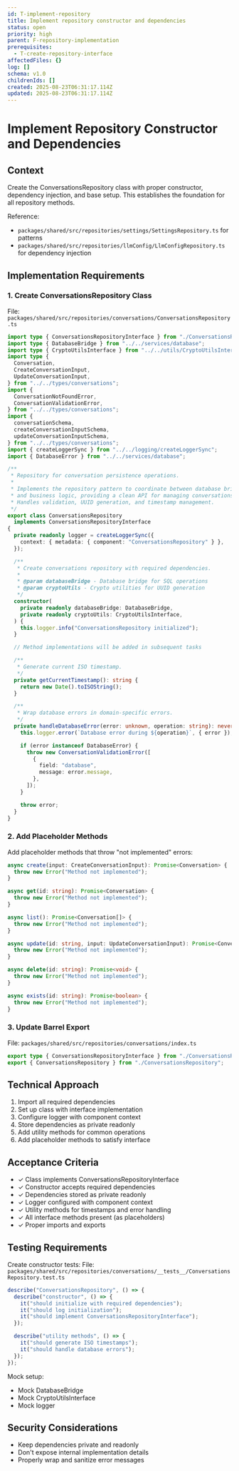 ```yaml
---
id: T-implement-repository
title: Implement repository constructor and dependencies
status: open
priority: high
parent: F-repository-implementation
prerequisites:
  - T-create-repository-interface
affectedFiles: {}
log: []
schema: v1.0
childrenIds: []
created: 2025-08-23T06:31:17.114Z
updated: 2025-08-23T06:31:17.114Z
---
```


# Implement Repository Constructor and Dependencies

## Context

Create the ConversationsRepository class with proper constructor, dependency injection, and base setup. This establishes the foundation for all repository methods.

Reference:

- `packages/shared/src/repositories/settings/SettingsRepository.ts` for patterns
- `packages/shared/src/repositories/llmConfig/LlmConfigRepository.ts` for dependency injection

## Implementation Requirements

### 1. Create ConversationsRepository Class

File: `packages/shared/src/repositories/conversations/ConversationsRepository.ts`

```typescript
import type { ConversationsRepositoryInterface } from "./ConversationsRepositoryInterface";
import type { DatabaseBridge } from "../../services/database";
import type { CryptoUtilsInterface } from "../../utils/CryptoUtilsInterface";
import type {
  Conversation,
  CreateConversationInput,
  UpdateConversationInput,
} from "../../types/conversations";
import {
  ConversationNotFoundError,
  ConversationValidationError,
} from "../../types/conversations";
import {
  conversationSchema,
  createConversationInputSchema,
  updateConversationInputSchema,
} from "../../types/conversations";
import { createLoggerSync } from "../../logging/createLoggerSync";
import { DatabaseError } from "../../services/database";

/**
 * Repository for conversation persistence operations.
 *
 * Implements the repository pattern to coordinate between database bridge
 * and business logic, providing a clean API for managing conversations.
 * Handles validation, UUID generation, and timestamp management.
 */
export class ConversationsRepository
  implements ConversationsRepositoryInterface
{
  private readonly logger = createLoggerSync({
    context: { metadata: { component: "ConversationsRepository" } },
  });

  /**
   * Create conversations repository with required dependencies.
   *
   * @param databaseBridge - Database bridge for SQL operations
   * @param cryptoUtils - Crypto utilities for UUID generation
   */
  constructor(
    private readonly databaseBridge: DatabaseBridge,
    private readonly cryptoUtils: CryptoUtilsInterface,
  ) {
    this.logger.info("ConversationsRepository initialized");
  }

  // Method implementations will be added in subsequent tasks

  /**
   * Generate current ISO timestamp.
   */
  private getCurrentTimestamp(): string {
    return new Date().toISOString();
  }

  /**
   * Wrap database errors in domain-specific errors.
   */
  private handleDatabaseError(error: unknown, operation: string): never {
    this.logger.error(`Database error during ${operation}`, { error });

    if (error instanceof DatabaseError) {
      throw new ConversationValidationError([
        {
          field: "database",
          message: error.message,
        },
      ]);
    }

    throw error;
  }
}
```

### 2. Add Placeholder Methods

Add placeholder methods that throw "not implemented" errors:

```typescript
async create(input: CreateConversationInput): Promise<Conversation> {
  throw new Error("Method not implemented");
}

async get(id: string): Promise<Conversation> {
  throw new Error("Method not implemented");
}

async list(): Promise<Conversation[]> {
  throw new Error("Method not implemented");
}

async update(id: string, input: UpdateConversationInput): Promise<Conversation> {
  throw new Error("Method not implemented");
}

async delete(id: string): Promise<void> {
  throw new Error("Method not implemented");
}

async exists(id: string): Promise<boolean> {
  throw new Error("Method not implemented");
}
```

### 3. Update Barrel Export

File: `packages/shared/src/repositories/conversations/index.ts`

```typescript
export type { ConversationsRepositoryInterface } from "./ConversationsRepositoryInterface";
export { ConversationsRepository } from "./ConversationsRepository";
```

## Technical Approach

1. Import all required dependencies
2. Set up class with interface implementation
3. Configure logger with component context
4. Store dependencies as private readonly
5. Add utility methods for common operations
6. Add placeholder methods to satisfy interface

## Acceptance Criteria

- ✓ Class implements ConversationsRepositoryInterface
- ✓ Constructor accepts required dependencies
- ✓ Dependencies stored as private readonly
- ✓ Logger configured with component context
- ✓ Utility methods for timestamps and error handling
- ✓ All interface methods present (as placeholders)
- ✓ Proper imports and exports

## Testing Requirements

Create constructor tests:
File: `packages/shared/src/repositories/conversations/__tests__/ConversationsRepository.test.ts`

```typescript
describe("ConversationsRepository", () => {
  describe("constructor", () => {
    it("should initialize with required dependencies");
    it("should log initialization");
    it("should implement ConversationsRepositoryInterface");
  });

  describe("utility methods", () => {
    it("should generate ISO timestamps");
    it("should handle database errors");
  });
});
```

Mock setup:

- Mock DatabaseBridge
- Mock CryptoUtilsInterface
- Mock logger

## Security Considerations

- Keep dependencies private and readonly
- Don't expose internal implementation details
- Properly wrap and sanitize error messages
